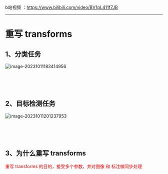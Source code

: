 b站视频 ：https://www.bilibili.com/video/BV1pL411f7JB

---





# 重写 transforms <!-- {docsify-ignore} -->



## 1、分类任务

![image-20231011183414956](https://p.ipic.vip/y5x7pr.png)

<br />

<br />

<br />

## 2、目标检测任务

![image-20231011201237953](https://p.ipic.vip/0san18.png)

<br />

<br />

<br />



## 3、为什么重写 transforms

<p style="color:red;">重写 transforms 的目的，接受多个参数，并对图像 和 标注做同步处理</p>

